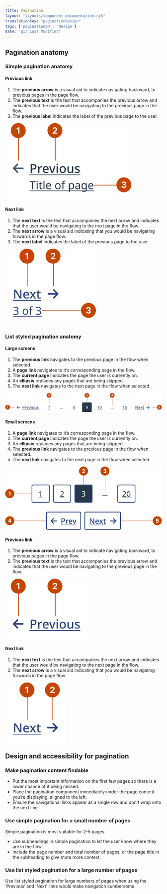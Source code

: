 ```yaml
---
title: Pagination
layout: "layouts/component-documentation.njk"
translationKey: "paginationDesign"
tags: ['paginationEN', 'design']
date: "git Last Modified"
---
```


## Pagination anatomy

### Simple pagination anatomy

#### Previous link

<ol class="anatomy-list">
  <li>The <strong>previous arrow</strong> is a visual aid to indicate navigating backward, to previous pages in the page flow.</li>
  <li>The <strong>previous text</strong> is the text that accompanies the previous arrow and indicates that the user would be navigating to the previous page in the flow.</li>
  <li>The <strong>previous label</strong> indicates the label of the previous page to the user.</li>
</ol>

<img class="b-sm b-default p-400" src="/images/en/components/anatomy/gcds-pagination-simple-previous-anatomy.svg" alt="The pagination component with numbers pointing to individual parts of the simple pagination's previous link anatomy." />

#### Next link

<ol class="anatomy-list">
  <li>The <strong>next text</strong> is the text that accompanies the next arrow and indicates that the user would be navigating to the next page in the flow.</li>
  <li>The <strong>next arrow</strong> is a visual aid indicating that you would be navigating forwards in the page flow.</li>
  <li>The <strong>next label</strong> indicates the label of the previous page to the user.</li>
</ol>

<img class="b-sm b-default p-400" src="/images/en/components/anatomy/gcds-pagination-simple-next-anatomy.svg" alt="The pagination component with numbers pointing to individual parts of the simple pagination's next link anatomy." />

### List styled pagination anatomy

#### Large screens

<ol class="anatomy-list">
  <li>The <strong>previous link</strong> navigates to the previous page in the flow when selected.</li>
  <li>A <strong>page link</strong> navigates to it’s corresponding page in the flow.</li>
  <li>The <strong>current page</strong> indicates the page the user is currently on.</li>
  <li>An <strong>ellipsis</strong> replaces any pages that are being skipped.</li>
  <li>The <strong>next link</strong> navigates to the next page in the flow when selected.</li>
</ol>

<img class="b-sm b-default p-400" src="/images/en/components/anatomy/gcds-pagination-list-large-anatomy.svg" alt="The pagination component with numbers pointing to individual parts of the large screen list pagination anatomy." />

#### Small screens

<ol class="anatomy-list">
  <li>A <strong>page link</strong> navigates to it’s corresponding page in the flow.</li>
  <li>The <strong>current page</strong> indicates the page the user is currently on.</li>
  <li>An <strong>ellipsis</strong> replaces any pages that are being skipped.</li>
  <li>The <strong>previous link</strong> navigates to the previous page in the flow when selected.</li>
  <li>The <strong>next link</strong> navigates to the next page in the flow when selected.</li>
</ol>

<img class="b-sm b-default p-400" src="/images/en/components/anatomy/gcds-pagination-list-small-anatomy.svg" alt="The pagination component with numbers pointing to individual parts of the small screen list pagination anatomy." />

#### Previous link

<ol class="anatomy-list">
  <li>The <strong>previous arrow</strong> is a visual aid to indicate navigating backward, to previous pages in the page flow.</li>
  <li>The <strong>previous text</strong> is the text that accompanies the previous arrow and indicates that the user would be navigating to the previous page in the flow.</li>
</ol>

<img class="b-sm b-default p-400" src="/images/en/components/anatomy/gcds-pagination-list-previous-anatomy.svg" alt="The pagination component with numbers pointing to individual parts of the list pagination's previous link anatomy." />

#### Next link

<ol class="anatomy-list">
  <li>The <strong>next text</strong> is the text that accompanies the next arrow and indicates that the user would be navigating to the next page in the flow.</li>
  <li>The <strong>next arrow</strong> is a visual aid indicating that you would be navigating forwards in the page flow.</li>
</ol>

<img class="b-sm b-default p-400" src="/images/en/components/anatomy/gcds-pagination-list-next-anatomy.svg" alt="The pagination component with numbers pointing to individual parts of the list pagination's next link anatomy." />

## Design and accessibility for pagination

### Make pagination content findable

- Put the most important information on the first few pages so there is a lower chance of it being missed.
- Place the pagination component immediately under the page content you’re displaying, aligned to the left.
- Ensure the navigational links appear as a single row and don't wrap onto the next line.

### Use simple pagination for a small number of pages

Simple pagination is most suitable for 2-5 pages.

- Use subheadings in simple pagination to let the user know where they are in the flow.
- Include the page number and total number of pages, or the page title in the subheading to give more more context.

### Use list styled pagination for a large number of pages

Use list styled pagination for large numbers of pages when using the ‘Previous’ and ‘Next’ links would make navigation cumbersome.
